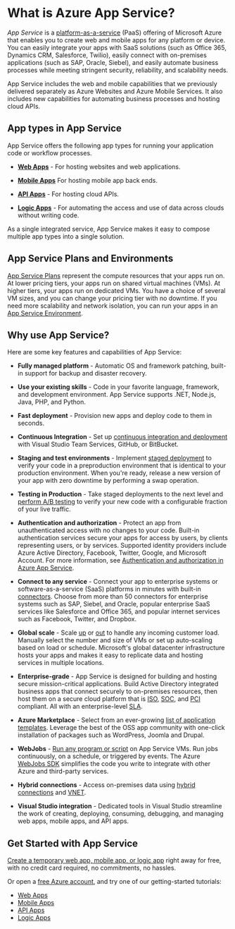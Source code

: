 <properties 
	pageTitle="What is Azure App Service | Microsoft Azure" 
	description="Learn how Azure App Service helps you develop, deploy, and manage web and mobile apps." 
	keywords="app service, azure app service, app service cost, scale, scalable, app deployment, azure app deployment, paas, platform-as-a-service"
	services="app-service" 
	documentationCenter="" 
	authors="omarkmsft" 
	manager="dwrede" 
	editor="jimbe"/>

<tags 
	ms.service="app-service" 
	ms.workload="na" 
	ms.tgt_pltfrm="na" 
	ms.devlang="na" 
	ms.topic="get-started-article" 
	ms.date="05/25/2016" 
	ms.author="omark"/>

# What is Azure App Service?

*App Service* is a [platform-as-a-service](https://en.wikipedia.org/wiki/Platform_as_a_service) (PaaS) offering of Microsoft Azure that enables you to create web and mobile apps for any platform or device. You can easily integrate your apps with SaaS solutions (such as Office 365, Dynamics CRM, Salesforce, Twilio), easily connect with on-premises applications (such as SAP, Oracle, Siebel), and easily automate business processes while meeting stringent security, reliability, and scalability needs. 

App Service includes the web and mobile capabilities that we previously delivered separately as Azure Websites and Azure Mobile Services.  It also includes new capabilities for automating business processes and hosting cloud APIs.

## App types in App Service

App Service offers the following app types for running your application code or workflow processes.

- [**Web Apps**](../app-service-web/app-service-web-overview.md) - For hosting websites and web applications.

- [**Mobile Apps**](../app-service-mobile/app-service-mobile-value-prop.md) For hosting mobile app back ends.
   
- [**API Apps**](../app-service-api/app-service-api-apps-why-best-platform.md) - For hosting cloud APIs. 
 
- [**Logic Apps**](../app-service-logic/app-service-logic-what-are-logic-apps.md) - For automating the access and use of data across clouds without writing code.

As a single integrated service, App Service makes it easy to compose multiple app types into a single solution.

## App Service Plans and Environments

[App Service Plans](azure-web-sites-web-hosting-plans-in-depth-overview.md) represent the compute resources that your apps run on. At lower pricing tiers, your apps run on shared virtual machines (VMs). At higher tiers, your apps run on dedicated VMs. You have a choice of several VM sizes, and you can change your pricing tier with no downtime. If you need more scalability and network isolation, you can run your apps in an [App Service Environment](../app-service-web/app-service-app-service-environment-intro.md).

## Why use App Service?

Here are some key features and capabilities of App Service: 

- **Fully managed platform** - Automatic OS and framework patching, built-in support for backup and disaster recovery. 

- **Use your existing skills** - Code in your favorite language, framework, and development environment. App Service supports .NET, Node.js, Java, PHP, and Python. 

- **Fast deployment** - Provision new apps and deploy code to them in seconds.

- **Continuous Integration** - Set up [continuous integration and deployment](../app-service-web/app-service-continous-deployment.md) with Visual Studio Team Services, GitHub, or BitBucket.

- **Staging and test environments** - Implement [staged deployment](../app-service-web/web-sites-staged-publishing.md) to verify your code in a preproduction environment that is identical to your production environment. When you're ready, release a new version of your app with zero downtime by performing a swap operation. 

- **Testing in Production** - Take staged deployments to the next level and [perform A/B testing](../app-service-web/app-service-web-test-in-production-get-start.md) to verify your new code with a configurable fraction of your live traffic. 

- **Authentication and authorization** - Protect an app from unauthenticated access with no changes to your code. Built-in authentication services secure your apps for access by users, by clients representing users, or by services. Supported identity providers include Azure Active Directory, Facebook, Twitter, Google, and Microsoft Account. For more information, see [Authentication and authorization in Azure App Service](app-service-authentication-overview.md).

- **Connect to any service** - Connect your app to enterprise systems or software-as-a-service (SaaS) platforms in minutes with built-in [connectors](../connectors/apis-list.md). Choose from more than 50 connectors for enterprise systems such as SAP, Siebel, and Oracle, popular enterprise SaaS services like Salesforce and Office 365, and popular internet services such as Facebook, Twitter, and Dropbox.

- **Global scale** - Scale [up](../app-service/app-service-scale.md) or [out](../azure-portal/insights-how-to-scale.md) to handle any incoming customer load. Manually select the number and size of VMs or set up auto-scaling based on load or schedule. Microsoft's global datacenter infrastructure hosts your apps and makes it easy to replicate data and hosting services in multiple locations. 

- **Enterprise-grade** - App Service is designed for building and hosting secure mission-critical applications. Build Active Directory integrated business apps that connect securely to on-premises resources, then host them on a secure cloud platform that is [ISO](https://www.microsoft.com/TrustCenter/Compliance/ISO-IEC-27001), [SOC](https://www.microsoft.com/TrustCenter/Compliance/SOC), and [PCI](https://www.microsoft.com/TrustCenter/Compliance/pci) compliant. All with an enterprise-level [SLA](https://azure.microsoft.com/support/legal/sla/app-service/).

- **Azure Marketplace** - Select from an ever-growing [list of application templates](https://azure.microsoft.com/marketplace/). Leverage the best of the OSS app community with one-click installation of packages such as WordPress, Joomla and Drupal.

- **WebJobs** - [Run any program or script](../app-service-web/web-sites-create-web-jobs.md) on App Service VMs. Run jobs continuously, on a schedule, or triggered by events. The Azure [WebJobs SDK](../app-service-web/websites-dotnet-webjobs-sdk-get-started.md) simplifies the code you write to integrate with other Azure and third-party services.

- **Hybrid connections** - Access on-premises data using [hybrid connections](../biztalk-services/integration-hybrid-connection-overview.md) and [VNET](../app-service-web/web-sites-integrate-with-vnet.md).

- **Visual Studio integration** - Dedicated tools in Visual Studio streamline the work of creating, deploying, consuming, debugging, and managing web apps, mobile apps, and API apps.

## Get Started with App Service

[Create a temporary web app, mobile app, or logic app](http://go.microsoft.com/fwlink/?LinkId=523751) right away for free, with no credit card required, no commitments, no hassles.

Or open a [free Azure account](https://azure.microsoft.com/pricing/free-trial/), and try one of our getting-started tutorials:

* [Web Apps](https://azure.microsoft.com/documentation/services/app-service/web/)
* [Mobile Apps](https://azure.microsoft.com/documentation/services/app-service/mobile/)
* [API Apps](https://azure.microsoft.com/documentation/services/app-service/api/)
* [Logic Apps](https://azure.microsoft.com/documentation/services/app-service/logic/)
